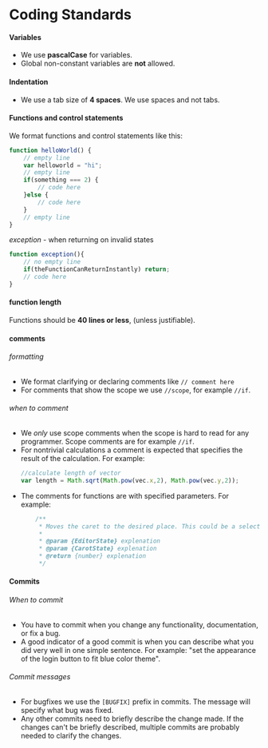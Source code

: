 # Coding Standards



#### Variables

- We use **pascalCase** for variables. 
- Global non-constant variables are **not** allowed.

#### Indentation

- We use a tab size of **4 spaces**. We use spaces and not tabs.

#### Functions and control statements

We format functions and control statements like this:
```js
function helloWorld() {
    // empty line
    var helloworld = "hi";
    // empty line
    if(something === 2) {
        // code here
    }else {
        // code here
    }
    // empty line
}
```
*exception* - when returning on invalid states
```js
function exception(){
    // no empty line
    if(theFunctionCanReturnInstantly) return;
    // code here
}
```

#### function length

Functions should be **40 lines or less**, (unless justifiable).

#### comments

###### formatting
- We format clarifying or declaring comments like `// comment here`
- For comments that show the scope we use `//scope`, for example `//if`.

###### when to comment
- We *only* use scope comments when the scope is hard to read for any programmer. Scope comments are for example `//if`.
- For nontrivial calculations a comment is expected that specifies the result of the calculation. For example:
    ```js
    //calculate length of vector
    var length = Math.sqrt(Math.pow(vec.x,2), Math.pow(vec.y,2));
    ```
- The comments for functions are with specified parameters. 
For example:
    ```js
        /**
         * Moves the caret to the desired place. This could be a selection.
         *
         * @param {EditorState} explenation
         * @param {CarotState} explenation
         * @return {number} explenation
         */
    ```

#### Commits

###### When to commit

- You have to commit when you change any functionality, documentation, or fix a bug.
- A good indicator of a good commit is when you can describe what you did very well in one simple sentence. For example: "set the appearance of the login button to fit blue color theme".

###### Commit messages
- For bugfixes we use the `[BUGFIX]` prefix in commits. The message will specify what bug was fixed.
- Any other commits need to briefly describe the change made. If the changes can't be briefly described, multiple commits are probably needed to clarify the changes.
